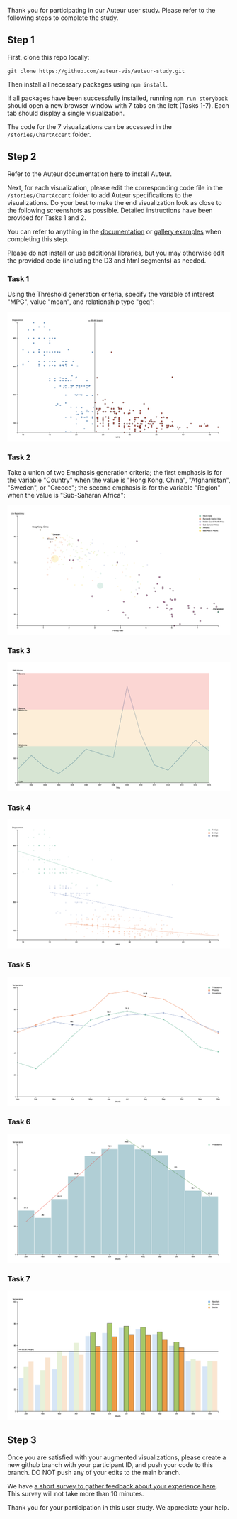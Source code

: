 Thank you for participating in our Auteur user study. Please refer to the following steps to complete the study.

## Step 1

First, clone this repo locally:

```
git clone https://github.com/auteur-vis/auteur-study.git
```

Then install all necessary packages using `npm install`.

If all packages have been successfully installed, running `npm run storybook` should open a new browser window with 7 tabs on the left (Tasks 1-7). Each tab should display a single visualization.

The code for the 7 visualizations can be accessed in the `/stories/ChartAccent` folder.

## Step 2

Refer to the Auteur documentation [here](https://auteur-vis.github.io/auteur-doc/gettingstarted) to install Auteur.

Next, for each visualization, please edit the corresponding code file in the `/stories/ChartAccent` folder to add Auteur specifications to the visualizations. Do your best to make the end visualization look as close to the following screenshots as possible. Detailed instructions have been provided for Tasks 1 and 2.

You can refer to anything in the [documentation](https://auteur-vis.github.io/auteur-doc/documentation) or [gallery examples](https://auteur-vis.github.io/auteur-doc/gallery) when completing this step.

Please do not install or use additional libraries, but you may otherwise edit the provided code (including the D3 and html segments) as needed.

### Task 1

Using the Threshold generation criteria, specify the variable of interest "MPG", value "mean", and relationship type "geq":

![Task1 Screenshot](/screenshots/Task1.png)

### Task 2

Take a union of two Emphasis generation criteria; the first emphasis is for the variable "Country" when the value is "Hong Kong, China", "Afghanistan", "Sweden", or "Greece"; the second emphasis is for the variable "Region" when the value is "Sub-Saharan Africa":

![Task2 Screenshot](/screenshots/Task2.png)

### Task 3

![Task3 Screenshot](/screenshots/Task3.png)

### Task 4

![Task4 Screenshot](/screenshots/Task4.png)

### Task 5

![Task5 Screenshot](/screenshots/Task5.png)

### Task 6

![Task6 Screenshot](/screenshots/Task6.png)

### Task 7

![Task7 Screenshot](/screenshots/Task7.png)

## Step 3

Once you are satisfied with your augmented visualizations, please create a new github branch with your participant ID, and push your code to this branch. DO NOT push any of your edits to the main branch.

We have [a short survey to gather feedback about your experience here](https://gatech.co1.qualtrics.com/jfe/form/SV_0CYKGDlbV7MYd8O). This survey will not take more than 10 minutes.

Thank you for your participation in this user study. We appreciate your help.